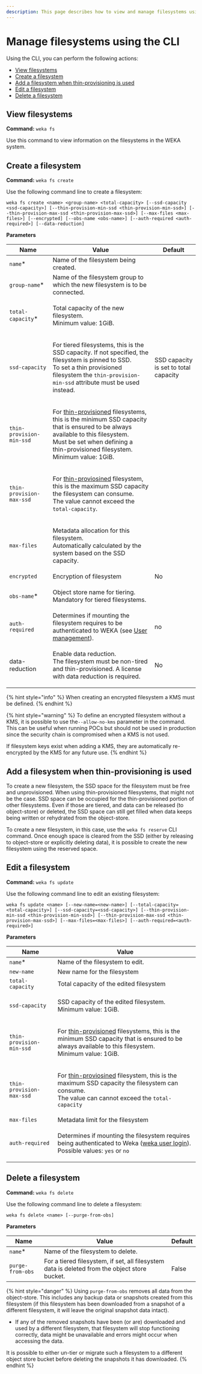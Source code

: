 ```yaml
---
description: This page describes how to view and manage filesystems using the CLI.
---
```


# Manage filesystems using the CLI

Using the CLI, you can perform the following actions:

* [View filesystems](managing-filesystems-1.md#view-filesystems)
* [Create a filesystem](managing-filesystems-1.md#add-a-filesystem)
* [Add a filesystem when thin-provisioning is used](managing-filesystems-1.md#add-a-filesystem-when-thin-provisioning-is-used)
* [Edit a filesystem](managing-filesystems-1.md#edit-a-filesystem)
* [Delete a filesystem](managing-filesystems-1.md#delete-a-filesystem)

## View filesystems

**Command:** `weka fs`

Use this command to view information on the filesystems in the WEKA system.

## Create a filesystem

**Command:** `weka fs create`

Use the following command line to create a filesystem:

`weka fs create <name> <group-name> <total-capacity> [--ssd-capacity <ssd-capacity>] [--thin-provision-min-ssd <thin-provision-min-ssd>] [--thin-provision-max-ssd <thin-provision-max-ssd>] [--max-files <max-files>] [--encrypted] [--obs-name <obs-name>] [--auth-required <auth-required>] [--data-reduction]`

**Parameters**

| Name                     | Value                                                                                                                                                                                                                                                                                  | Default                               |
| ------------------------ | -------------------------------------------------------------------------------------------------------------------------------------------------------------------------------------------------------------------------------------------------------------------------------------- | ------------------------------------- |
| `name`\*                 | Name of the filesystem being created.                                                                                                                                                                                                                                                  | ​                                     |
| `group-name`\*           | Name of the filesystem group to which the new filesystem is to be connected.                                                                                                                                                                                                           |                                       |
| `total-capacity`\*       | <p>Total capacity of the new filesystem.<br>Minimum value: 1GiB.</p>                                                                                                                                                                                                                   |                                       |
| `ssd-capacity`           | <p>For tiered filesystems, this is the SSD capacity. If not specified, the filesystem is pinned to SSD.<br>To set a thin provisioned filesystem the <code>thin-provision-min-ssd</code> attribute must be used instead.</p>                                                            | SSD capacity is set to total capacity |
| `thin-provision-min-ssd` | <p>For <a href="../../overview/filesystems.md#thin-provisioning">thin-provisioned</a> filesystems, this is the minimum SSD capacity that is ensured to be always available to this filesystem.<br>Must be set when defining a thin-provisioned filesystem.<br>Minimum value: 1GiB.</p> |                                       |
| `thin-provision-max-ssd` | <p>For <a href="../../overview/filesystems.md#thin-provisioning">thin-proviosined</a> filesystem, this is the maximum SSD capacity the filesystem can consume.<br>The value cannot exceed the <code>total-capacity</code>.</p>                                                         |                                       |
| `max-files`              | <p>Metadata allocation for this filesystem.<br>Automatically calculated by the system based on the SSD capacity.</p>                                                                                                                                                                   |                                       |
| `encrypted`              | Encryption of filesystem                                                                                                                                                                                                                                                               | No                                    |
| `obs-name`\*             | <p>Object store name for tiering.<br>Mandatory for tiered filesystems.</p>                                                                                                                                                                                                             |                                       |
| `auth-required`          | Determines if mounting the filesystem requires to be authenticated to WEKA (see [User management](../../usage/user-management/)).                                                                                                                                                      | no                                    |
| data-reduction           | <p>Enable data reduction.<br>The filesystem must be non-tired and thin-provisioned. A license with data reduction is required.<br></p>                                                                                                                                                 | No                                    |



{% hint style="info" %}
When creating an encrypted filesystem a KMS must be defined.
{% endhint %}

{% hint style="warning" %}
To define an encrypted filesystem without a KMS, it is possible to use the`--allow-no-kms` parameter in the command. This can be useful when running POCs but should not be used in production since the security chain is compromised when a KMS is not used.

If filesystem keys exist when adding a KMS, they are automatically re-encrypted by the KMS for any future use.
{% endhint %}

## Add a filesystem when thin-provisioning is used&#x20;

To create a new filesystem, the SSD space for the filesystem must be free and unprovisioned. When using thin-provisioned filesystems, that might not be the case. SSD space can be occupied for the thin-provisioned portion of other filesystems. Even if those are tiered, and data can be released (to object-store) or deleted, the SSD space can still get filled when data keeps being written or rehydrated from the object-store.

To create a new filesystem, in this case, use the `weka fs reserve` CLI command. Once enough space is cleared from the SSD (either by releasing to object-store or explicitly deleting data), it is possible to create the new filesystem using the reserved space.

## Edit a filesystem

**Command:** `weka fs update`

Use the following command line to edit an existing filesystem:

`weka fs update <name> [--new-name=<new-name>] [--total-capacity=<total-capacity>] [--ssd-capacity=<ssd-capacity>] [--thin-provision-min-ssd <thin-provision-min-ssd>] [--thin-provision-max-ssd <thin-provision-max-ssd>] [--max-files=<max-files>] [--auth-required=<auth-required>]`

**Parameters**

| Name                     | Value                                                                                                                                                                                                                             |
| ------------------------ | --------------------------------------------------------------------------------------------------------------------------------------------------------------------------------------------------------------------------------- |
| `name`\*                 | Name of the filesystem to edit.                                                                                                                                                                                                   |
| `new-name`               | New name for the filesystem                                                                                                                                                                                                       |
| `total-capacity`         | Total capacity of the edited filesystem                                                                                                                                                                                           |
| `ssd-capacity`           | <p>SSD capacity of the edited filesystem.<br>Minimum value: 1GiB.</p>                                                                                                                                                             |
| `thin-provision-min-ssd` | <p>For <a href="../../overview/filesystems.md#thin-provisioning">thin-provisioned</a> filesystems, this is the minimum SSD capacity that is ensured to be always available to this filesystem.<br>Minimum value: 1GiB.</p>        |
| `thin-provision-max-ssd` | <p>For <a href="../../overview/filesystems.md#thin-provisioning">thin-proviosined</a> filesystem, this is the maximum SSD capacity the filesystem can consume.<br>The value can cannot exceed the <code>total-capacity</code></p> |
| `max-files`              | Metadata limit for the filesystem                                                                                                                                                                                                 |
| `auth-required`          | <p>Determines if mounting the filesystem requires being authenticated to Weka (<a href="../../usage/user-management/#user-log-in">weka user login</a>).<br>Possible values: <code>yes</code> or <code>no</code></p>               |

## Delete a filesystem

**Command:** `weka fs delete`

Use the following command line to delete a filesystem:

`weka fs delete <name> [--purge-from-obs]`

**Parameters**

| Name             | Value                                                                                         | Default |
| ---------------- | --------------------------------------------------------------------------------------------- | ------- |
| `name`\*         | Name of the filesystem to delete.                                                             |         |
| `purge-from-obs` | For a tiered filesystem, if set, all filesystem data is deleted from the object store bucket. | False   |

{% hint style="danger" %}
Using `purge-from-obs` removes all data from the object-store. This includes any backup data or snapshots created from this filesystem (if this filesystem has been downloaded from a snapshot of a different filesystem, it will leave the original snapshot data intact).

* If any of the removed snapshots have been (or are) downloaded and used by a different filesystem, that filesystem will stop functioning correctly, data might be unavailable and errors might occur when accessing the data.

It is possible to either un-tier or migrate such a filesystem to a different object store bucket before deleting the snapshots it has downloaded.
{% endhint %}
